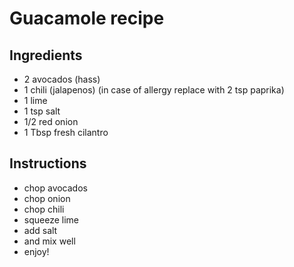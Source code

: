 # Guacamole recipe


## Ingredients

- 2 avocados (hass)
- 1 chili (jalapenos) (in case of allergy replace with 2 tsp paprika)
- 1 lime
- 1 tsp salt
- 1/2 red onion
- 1 Tbsp fresh cilantro


## Instructions

- chop avocados
- chop onion
- chop chili
- squeeze lime
- add salt
- and mix well
- enjoy!
